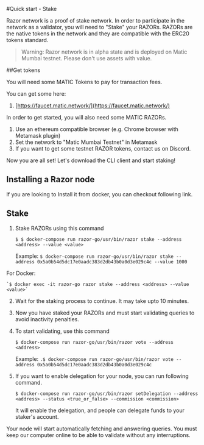 #Quick start - Stake

Razor network is a proof of stake network. In order to participate in the network as a validator, you will need to "Stake" your RAZORs. RAZORs are the native tokens in the network and they are compatible with the ERC20 tokens standard.

> Warning: Razor network is in alpha state and is deployed on Matic Mumbai testnet. Please don't use assets with value.

##Get tokens

You will need some MATIC Tokens to pay for transaction fees.

You can get some here:

1. [https://faucet.matic.network/](https://faucet.matic.network/)

In order to get started, you will also need some MATIC RAZORs.

1. Use an ethereum compatible browser (e.g. Chrome browser with Metamask plugin)
2. Set the network to "Matic Mumbai Testnet" in Metamask
3. If you want to get some testnet RAZOR tokens, contact us on Discord.

Now you are all set! Let's download the CLI client and start staking!

## Installing a Razor node

If you are looking to Install it from docker, you can checkout following link.

## Stake
1. Stake RAZORs using this command

    `$ $ docker-compose run razor-go/usr/bin/razor stake --address <address> --value <value>`

    Example: `$ docker-compose run razor-go/usr/bin/razor stake --address 0x5a0b54d5dc17e0aadc383d2db43b0a0d3e029c4c --value 1000`

For Docker:

    `$ docker exec -it razor-go razor stake --address <address> --value <value>`

2. Wait for the staking process to continue. It may take upto 10 minutes.
4. Now you have staked your RAZORs and must start validating queries to avoid inactivity penalties.
5. To start validating, use this command

   `$ docker-compose run razor-go/usr/bin/razor vote --address <address>`

   Example: `.$ docker-compose run razor-go/usr/bin/razor vote --address 0x5a0b54d5dc17e0aadc383d2db43b0a0d3e029c4c`

6. If you want to enable delegation for your node, you can run following command.

    `$ docker-compose run razor-go/usr/bin/razor setDelegation --address <address> --status <true_or_false> --commission <commission>`

    It will enable the delegation, and people can delegate funds to your staker's account.

 Your node will start automatically fetching and answering queries. You must keep our computer online to be able to validate without any interruptions.
